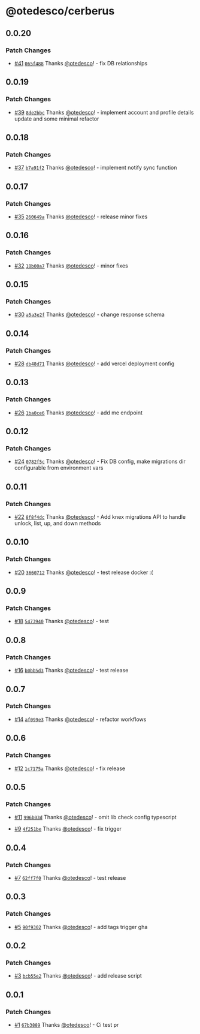 # @otedesco/cerberus

## 0.0.20

### Patch Changes

- [#41](https://github.com/otedesco/cerberus/pull/41) [`065f488`](https://github.com/otedesco/cerberus/commit/065f4885d97affcf8406274495d8fd1225e0dc41) Thanks [@otedesco](https://github.com/otedesco)! - fix DB relationships

## 0.0.19

### Patch Changes

- [#39](https://github.com/otedesco/cerberus/pull/39) [`8de2bbc`](https://github.com/otedesco/cerberus/commit/8de2bbceb10782a8b36b248de8ab43bf70c1bcb8) Thanks [@otedesco](https://github.com/otedesco)! - implement account and profile details update and some minimal refactor

## 0.0.18

### Patch Changes

- [#37](https://github.com/otedesco/cerberus/pull/37) [`b7a91f2`](https://github.com/otedesco/cerberus/commit/b7a91f237979d4fc7e0f2fda1de220619cbc393a) Thanks [@otedesco](https://github.com/otedesco)! - implement notify sync function

## 0.0.17

### Patch Changes

- [#35](https://github.com/otedesco/cerberus/pull/35) [`260649a`](https://github.com/otedesco/cerberus/commit/260649ac04ba856ff464abc1fabc4ae59c872da4) Thanks [@otedesco](https://github.com/otedesco)! - release minor fixes

## 0.0.16

### Patch Changes

- [#32](https://github.com/otedesco/cerberus/pull/32) [`18b00a7`](https://github.com/otedesco/cerberus/commit/18b00a76f83232c4e98d209cdf8c9d2c27d6ffaa) Thanks [@otedesco](https://github.com/otedesco)! - minor fixes

## 0.0.15

### Patch Changes

- [#30](https://github.com/otedesco/cerberus/pull/30) [`a5a3e2f`](https://github.com/otedesco/cerberus/commit/a5a3e2fd90befe611ef1c304e37755bf698fe32a) Thanks [@otedesco](https://github.com/otedesco)! - change response schema

## 0.0.14

### Patch Changes

- [#28](https://github.com/otedesco/cerberus/pull/28) [`db48d71`](https://github.com/otedesco/cerberus/commit/db48d71270c7cd8cdbb2ae9e939abf4aced118a6) Thanks [@otedesco](https://github.com/otedesco)! - add vercel deployment config

## 0.0.13

### Patch Changes

- [#26](https://github.com/otedesco/cerberus/pull/26) [`1ba0ce6`](https://github.com/otedesco/cerberus/commit/1ba0ce66721ef938ca5eba676599de86c32b215f) Thanks [@otedesco](https://github.com/otedesco)! - add me endpoint

## 0.0.12

### Patch Changes

- [#24](https://github.com/otedesco/cerberus/pull/24) [`0782f5c`](https://github.com/otedesco/cerberus/commit/0782f5c3df33d27e554b18e7e051dbf55ad07a04) Thanks [@otedesco](https://github.com/otedesco)! - Fix DB config, make migrations dir configurable from environment vars

## 0.0.11

### Patch Changes

- [#22](https://github.com/otedesco/cerberus/pull/22) [`8f8f4dc`](https://github.com/otedesco/cerberus/commit/8f8f4dca26a565cc75d174d2f2ac00e8d6e53c2c) Thanks [@otedesco](https://github.com/otedesco)! - Add knex migrations API to handle unlock, list, up, and down methods

## 0.0.10

### Patch Changes

- [#20](https://github.com/otedesco/cerberus/pull/20) [`3660712`](https://github.com/otedesco/cerberus/commit/36607120ab27fbad9f19d2641c662618a6ac2eda) Thanks [@otedesco](https://github.com/otedesco)! - test release docker :(

## 0.0.9

### Patch Changes

- [#18](https://github.com/otedesco/cerberus/pull/18) [`5473940`](https://github.com/otedesco/cerberus/commit/54739401a6d7752d29312ca622dfd67937f04ce7) Thanks [@otedesco](https://github.com/otedesco)! - test

## 0.0.8

### Patch Changes

- [#16](https://github.com/otedesco/cerberus/pull/16) [`b0bb5d3`](https://github.com/otedesco/cerberus/commit/b0bb5d30140fd60a868d29edef407e77369c29b1) Thanks [@otedesco](https://github.com/otedesco)! - test release

## 0.0.7

### Patch Changes

- [#14](https://github.com/otedesco/cerberus/pull/14) [`af099e3`](https://github.com/otedesco/cerberus/commit/af099e3e1a7077eb08a740206f37539924fb19b9) Thanks [@otedesco](https://github.com/otedesco)! - refactor workflows

## 0.0.6

### Patch Changes

- [#12](https://github.com/otedesco/cerberus/pull/12) [`1c7175a`](https://github.com/otedesco/cerberus/commit/1c7175a9b60d3b837c551e9d29639f7e10943a0d) Thanks [@otedesco](https://github.com/otedesco)! - fix release

## 0.0.5

### Patch Changes

- [#11](https://github.com/otedesco/cerberus/pull/11) [`996b03d`](https://github.com/otedesco/cerberus/commit/996b03d90dc3d3531825b6ea930ee0493796fdf8) Thanks [@otedesco](https://github.com/otedesco)! - omit lib check config typescript

- [#9](https://github.com/otedesco/cerberus/pull/9) [`4f251be`](https://github.com/otedesco/cerberus/commit/4f251be7301d51b104a8bd8f97edbc5cda283c4a) Thanks [@otedesco](https://github.com/otedesco)! - fix trigger

## 0.0.4

### Patch Changes

- [#7](https://github.com/otedesco/cerberus/pull/7) [`62ff7f0`](https://github.com/otedesco/cerberus/commit/62ff7f00e2ea751cdb66970dc67bb1c6e9cde2a9) Thanks [@otedesco](https://github.com/otedesco)! - test release

## 0.0.3

### Patch Changes

- [#5](https://github.com/otedesco/cerberus/pull/5) [`90f9302`](https://github.com/otedesco/cerberus/commit/90f9302591073e007b9aa87d1f75f7498eb8df95) Thanks [@otedesco](https://github.com/otedesco)! - add tags trigger gha

## 0.0.2

### Patch Changes

- [#3](https://github.com/otedesco/cerberus/pull/3) [`bcb55e2`](https://github.com/otedesco/cerberus/commit/bcb55e237fadaaece26817b9b307b46d02af61ec) Thanks [@otedesco](https://github.com/otedesco)! - add release script

## 0.0.1

### Patch Changes

- [#1](https://github.com/otedesco/cerberus/pull/1) [`67b3889`](https://github.com/otedesco/cerberus/commit/67b38898d6f53312a5ad540975b55280e57ecb2e) Thanks [@otedesco](https://github.com/otedesco)! - Ci test pr
